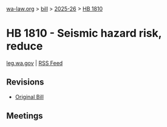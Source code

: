 [wa-law.org](/) > [bill](/bill/) > [2025-26](/bill/2025-26/) > [HB 1810](/bill/2025-26/hb/1810/)

# HB 1810 - Seismic hazard risk, reduce
[leg.wa.gov](https://app.leg.wa.gov/billsummary?BillNumber=1810&Year=2025&Initiative=false) | [RSS Feed](./rss.xml)

## Revisions
* [Original Bill](1/)

## Meetings
